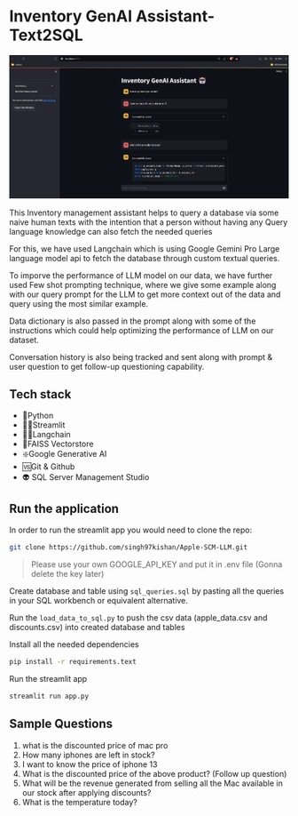 # Inventory GenAI Assistant- Text2SQL

![Alt text](imgs/app_new.png)

This Inventory management assistant helps to query a database via some naive human texts with the intention that a person without having any Query language knowledge can also fetch the needed queries

For this, we have used Langchain which is using Google Gemini Pro Large language model api to fetch the database through custom textual queries.

To imporve the performance of LLM model on our data, we have further used Few shot prompting technique, where we give some example along with our query prompt for the LLM to get more context out of the data and query using the most similar example.

Data dictionary is also passed in the prompt along with some of the instructions which could help optimizing the performance of LLM on our dataset.

Conversation history is also being tracked and sent along with prompt & user question to get follow-up questioning capability.

## Tech stack

* 🐍Python
* 🛑🔥Streamlit
* 🦜️🔗Langchain
* 🔰FAISS Vectorstore
* ❇️Google Generative AI
* 🆚Git & Github
* 👽 SQL Server Management Studio

## Run the application

In order to run the streamlit app you would need to clone the repo:
```bash
git clone https://github.com/singh97kishan/Apple-SCM-LLM.git
```

> Please use your own GOOGLE_API_KEY and put it in .env file (Gonna delete the key later) 

Create database and table using `sql_queries.sql` by pasting all the queries in your SQL workbench or equivalent alternative.

Run the `load_data_to_sql.py` to push the csv data (apple_data.csv and discounts.csv) into created database and tables

Install all the needed dependencies
```bash
pip install -r requirements.text
```
Run the streamlit app
```bash
streamlit run app.py
```

## Sample Questions
1. what is the discounted price of mac pro
2. How many iphones are left in stock?
3. I want to know the price of iphone 13
4. What is the discounted price of the above product? (Follow up question)
5. What will be the revenue generated from selling all the Mac available in our stock after applying discounts?
5. What is the temperature today?

